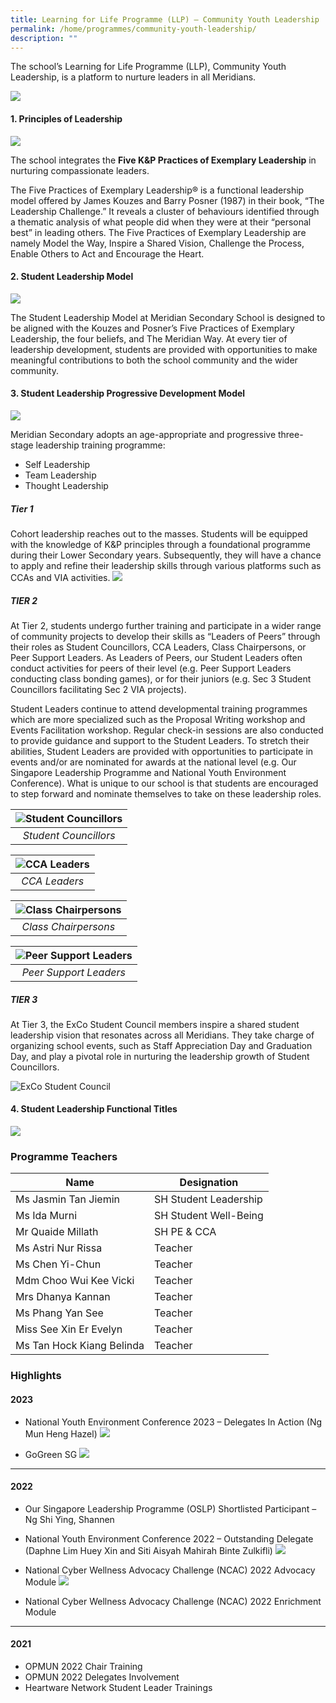 ```yaml
---
title: Learning for Life Programme (LLP) – Community Youth Leadership
permalink: /home/programmes/community-youth-leadership/
description: ""
---
```

The school’s Learning for Life Programme (LLP), Community Youth Leadership, is a platform to nurture leaders in all Meridians.

![](/images/Uniquely%20Meridian/LLP%20Community%20Youth%20Leadership/llp_01.jpg)

#### 1. Principles of Leadership

![](/images/Uniquely%20Meridian/LLP%20Community%20Youth%20Leadership/llp_02.jpg)

The school integrates the **Five K&amp;P Practices of Exemplary Leadership** in nurturing compassionate leaders.

The Five Practices of Exemplary Leadership® is a functional leadership model offered by James Kouzes and Barry Posner (1987) in their book, “The Leadership Challenge.” It reveals a cluster of behaviours identified through a thematic analysis of what people did when they were at their “personal best” in leading others. The Five Practices of Exemplary Leadership are namely Model the Way, Inspire a Shared Vision, Challenge the Process, Enable Others to Act and Encourage the Heart.


#### 2. 	Student Leadership Model

![](/images/Uniquely%20Meridian/LLP%20Community%20Youth%20Leadership/llp_03.jpg)

The Student Leadership Model at Meridian Secondary School is designed to be aligned with the Kouzes and Posner’s Five Practices of Exemplary Leadership, the four beliefs, and The Meridian Way. At every tier of leadership development, students are provided with opportunities to make meaningful contributions to both the school community and the wider community.


#### 3. 	Student Leadership Progressive Development Model

![](/images/Uniquely%20Meridian/LLP%20Community%20Youth%20Leadership/llp_04.jpg)

Meridian Secondary adopts an age-appropriate and progressive three-stage leadership training programme:
* Self Leadership
* Team Leadership
* Thought Leadership

##### Tier 1
Cohort leadership reaches out to the masses. Students will be equipped with the knowledge of K&amp;P principles through a foundational programme during their Lower Secondary years. Subsequently, they will have a chance to apply and refine their leadership skills through various platforms such as CCAs and VIA activities.
![](/images/Uniquely%20Meridian/LLP%20Community%20Youth%20Leadership/llp_05.jpg)

##### TIER 2 
At Tier 2, students undergo further training and participate in a wider range of community projects to develop their skills as “Leaders of Peers” through their roles as Student Councillors, CCA Leaders, Class Chairpersons, or Peer Support Leaders. As Leaders of Peers, our Student Leaders often conduct activities for peers of their level (e.g. Peer Support Leaders conducting class bonding games), or for their juniors (e.g. Sec 3 Student Councillors facilitating Sec 2 VIA projects). 

Student Leaders continue to attend developmental training programmes which are more specialized such as the Proposal Writing workshop and Events Facilitation workshop. Regular check-in sessions are also conducted to provide guidance and support to the Student Leaders. To stretch their abilities, Student Leaders are provided with opportunities to participate in events and/or are nominated for awards at the national level (e.g. Our Singapore Leadership Programme and National Youth Environment Conference). What is unique to our school is that students are encouraged to step forward and nominate themselves to take on these leadership roles. 

|![Student Councillors](/images/Uniquely%20Meridian/LLP%20Community%20Youth%20Leadership/llp_06.jpg)|
|:---:|
| *Student Councillors* |

|![CCA Leaders](/images/Uniquely%20Meridian/LLP%20Community%20Youth%20Leadership/llp_07.jpg)|
|:---:|
|*CCA Leaders*|

|![Class Chairpersons](/images/Uniquely%20Meridian/LLP%20Community%20Youth%20Leadership/llp_08.jpg)|
|:---:|
|*Class Chairpersons*|

|![Peer Support Leaders](/images/Uniquely%20Meridian/LLP%20Community%20Youth%20Leadership/llp_09.jpg)|
|:---:|
|*Peer Support Leaders*|

##### TIER 3 
At Tier 3, the ExCo Student Council members inspire a shared student leadership vision that resonates across all Meridians. They take charge of organizing school events, such as Staff Appreciation Day and Graduation Day, and play a pivotal role in nurturing the leadership growth of Student Councillors.

![ExCo Student Council](/images/Uniquely%20Meridian/LLP%20Community%20Youth%20Leadership/llp_10.jpg)


#### 4. 	Student Leadership Functional Titles

![](/images/Uniquely%20Meridian/LLP%20Community%20Youth%20Leadership/llp_11.jpg)


### Programme Teachers

|Name|Designation|
|---|---|
|Ms Jasmin Tan Jiemin|SH Student Leadership|
|Ms Ida Murni|SH Student Well-Being|
|Mr Quaide Millath|SH PE &amp; CCA|
|Ms Astri Nur Rissa|Teacher|
|Ms Chen Yi-Chun|Teacher|
|Mdm Choo Wui Kee Vicki|Teacher|
|Mrs Dhanya Kannan|Teacher|
|Ms Phang Yan See|Teacher|
|Miss See Xin Er Evelyn|Teacher|
|Ms Tan Hock Kiang Belinda|Teacher|

### Highlights
#### 2023
* National Youth Environment Conference 2023 – Delegates In Action (Ng Mun Heng Hazel)
![](/images/Uniquely%20Meridian/LLP%20Community%20Youth%20Leadership/llp_12.jpg)

* GoGreen SG
![](/images/Uniquely%20Meridian/LLP%20Community%20Youth%20Leadership/llp_13.jpg)
---
#### 2022
* Our Singapore Leadership Programme (OSLP) Shortlisted Participant – Ng Shi Ying, Shannen 
* National Youth Environment Conference 2022 – Outstanding Delegate (Daphne Lim Huey Xin and Siti Aisyah Mahirah Binte Zulkifli)
![](/images/Uniquely%20Meridian/LLP%20Community%20Youth%20Leadership/llp_14.jpg)

* National Cyber Wellness Advocacy Challenge (NCAC) 2022 Advocacy Module
![](/images/Uniquely%20Meridian/LLP%20Community%20Youth%20Leadership/llp_15.jpg)<br>
* National Cyber Wellness Advocacy Challenge (NCAC) 2022 Enrichment Module
---
#### 2021
* OPMUN 2022 Chair Training
* OPMUN 2022 Delegates Involvement
* Heartware Network Student Leader Trainings